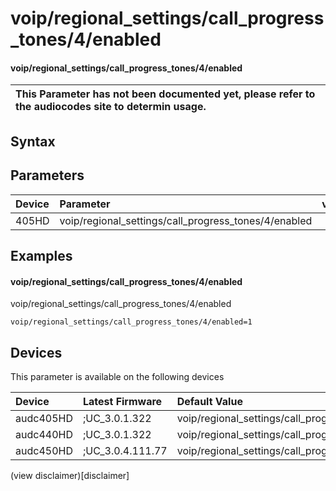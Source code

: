 ﻿---
description: voip/regional_settings/call_progress_tones/4/enabled
search: false
---

# voip/regional_settings/call_progress_tones/4/enabled

#### voip/regional_settings/call_progress_tones/4/enabled


| This Parameter has not been documented yet, please refer to the audiocodes site to determin usage.  | 
| :--- |

## Syntax

## Parameters
|Device|Parameter|value|Description|
|:---|:---|:---|:---|
| 405HD | voip/regional_settings/call_progress_tones/4/enabled |  |  |

## Examples
#### voip/regional_settings/call_progress_tones/4/enabled

voip/regional_settings/call_progress_tones/4/enabled

```
voip/regional_settings/call_progress_tones/4/enabled=1
```

## Devices
This parameter is available on the following devices

| Device | Latest Firmware | Default Value |
|:---|:---|:---|
| audc405HD | ;UC_3.0.1.322 | voip/regional_settings/call_progress_tones/4/enabled=1 
| audc440HD | ;UC_3.0.1.322 | voip/regional_settings/call_progress_tones/4/enabled=1 
| audc450HD | ;UC_3.0.4.111.77 | voip/regional_settings/call_progress_tones/4/enabled=1 

(view disclaimer)[disclaimer]
